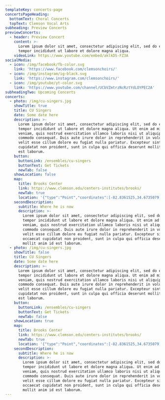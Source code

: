 ```yaml
---
templateKey: concerts-page
concertsPageHeading:
  bottomText: Choral Concerts
  topText: Clemson Vocal Arts
subheading: Preview Concerts
previewConcerts:
  - header: Preview Concert
    content: >-
      Lorem ipsum dolor sit amet, consectetur adipiscing elit, sed do eiusmod
      tempor incididunt ut labore et dolore magna aliqua.
    videoLink: https://www.youtube.com/embed/aklkDS-FZ3A
socialMedia:
  - icon: /img/facebook/fb-color.svg
    link: 'https://www.facebook.com/clemsonchoirs/'
  - icon: /img/instagram/ig-black.svg
    link: 'https://www.instagram.com/clemsonchoirs/'
  - icon: /img/youtube/yt-color.svg
    link: 'https://www.youtube.com/channel/UCbVZmtrzNcRztYdLOYPEC2A'
subheadingTwo: Upcoming Concerts
concerts:
  - photo: /img/cu-singers.jpg
    showTitle: true
    title: CU Singers
    date: Some date here
    description: >-
      Lorem ipsum dolor sit amet, consectetur adipiscing elit, sed do eiusmod
      tempor incididunt ut labore et dolore magna aliqua. Ut enim ad minim
      veniam, quis nostrud exercitation ullamco laboris nisi ut aliquip ex ea
      commodo consequat. Duis aute irure dolor in reprehenderit in voluptate
      velit esse cillum dolore eu fugiat nulla pariatur. Excepteur sint occaecat
      cupidatat non proident, sunt in culpa qui officia deserunt mollit anim id
      est laborum.
    button:
      buttonLink: /ensembles/cu-singers
      buttonText: Get Tickets
      newTab: false
    showLocation: false
    map:
      title: Brooks Center
      link: https://www.clemson.edu/centers-institutes/brooks/
      newTab: true
      location: '{"type":"Point","coordinates":[-82.8361525,34.6735079]}'
    secondDescription:
      subtitle: Where he is now
      description: >-
        Lorem ipsum dolor sit amet, consectetur adipiscing elit, sed do eiusmod
        tempor incididunt ut labore et dolore magna aliqua. Ut enim ad minim
        veniam, quis nostrud exercitation ullamco laboris nisi ut aliquip ex ea
        commodo consequat. Duis aute irure dolor in reprehenderit in voluptate
        velit esse cillum dolore eu fugiat nulla pariatur. Excepteur sint
        occaecat cupidatat non proident, sunt in culpa qui officia deserunt
        mollit anim id est laborum.
  - photo: /img/cu-singers.jpg
    showTitle: false
    title: CU Singers
    date: Some date here
    description: >-
      Lorem ipsum dolor sit amet, consectetur adipiscing elit, sed do eiusmod
      tempor incididunt ut labore et dolore magna aliqua. Ut enim ad minim
      veniam, quis nostrud exercitation ullamco laboris nisi ut aliquip ex ea
      commodo consequat. Duis aute irure dolor in reprehenderit in voluptate
      velit esse cillum dolore eu fugiat nulla pariatur. Excepteur sint occaecat
      cupidatat non proident, sunt in culpa qui officia deserunt mollit anim id
      est laborum.
    button:
      buttonLink: /ensembles/cu-singers
      buttonText: Get Tickets
      newTab: false
    showLocation: true
    map:
      title: Brooks Center
      link: https://www.clemson.edu/centers-institutes/brooks/
      newTab: true
      location: '{"type":"Point","coordinates":[-82.8361525,34.6735079]}'
    secondDescription:
      subtitle: Where he is now
      description: >-
        Lorem ipsum dolor sit amet, consectetur adipiscing elit, sed do eiusmod
        tempor incididunt ut labore et dolore magna aliqua. Ut enim ad minim
        veniam, quis nostrud exercitation ullamco laboris nisi ut aliquip ex ea
        commodo consequat. Duis aute irure dolor in reprehenderit in voluptate
        velit esse cillum dolore eu fugiat nulla pariatur. Excepteur sint
        occaecat cupidatat non proident, sunt in culpa qui officia deserunt
        mollit anim id est laborum.
---
```


